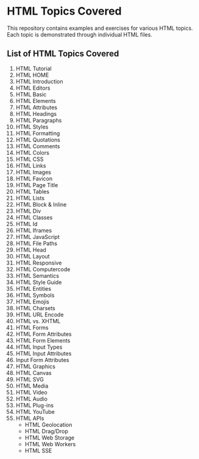 # HTML Topics Covered

This repository contains examples and exercises for various HTML topics. Each topic is demonstrated through individual HTML files.

## List of HTML Topics Covered

1. HTML Tutorial
2. HTML HOME
3. HTML Introduction
4. HTML Editors
5. HTML Basic
6. HTML Elements
7. HTML Attributes
8. HTML Headings
9. HTML Paragraphs
10. HTML Styles
11. HTML Formatting
12. HTML Quotations
13. HTML Comments
14. HTML Colors
15. HTML CSS
16. HTML Links
17. HTML Images
18. HTML Favicon
19. HTML Page Title
20. HTML Tables
21. HTML Lists
22. HTML Block & Inline
23. HTML Div
24. HTML Classes
25. HTML Id
26. HTML Iframes
27. HTML JavaScript
28. HTML File Paths
29. HTML Head
30. HTML Layout
31. HTML Responsive
32. HTML Computercode
33. HTML Semantics
34. HTML Style Guide
35. HTML Entities
36. HTML Symbols
37. HTML Emojis
38. HTML Charsets
39. HTML URL Encode
40. HTML vs. XHTML
41. HTML Forms
42. HTML Form Attributes
43. HTML Form Elements
44. HTML Input Types
45. HTML Input Attributes
46. Input Form Attributes
47. HTML Graphics
48. HTML Canvas
49. HTML SVG
50. HTML Media
51. HTML Video
52. HTML Audio
53. HTML Plug-ins
54. HTML YouTube
55. HTML APIs
    - HTML Geolocation
    - HTML Drag/Drop
    - HTML Web Storage
    - HTML Web Workers
    - HTML SSE